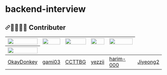# backend-interview

<h2 tabindex="-1" dir="auto" class=""><a id="user-content--contributer" class="anchor" aria-hidden="true" href="#-contributer"><svg class="octicon octicon-link" viewBox="0 0 16 16" version="1.1" width="16" height="16" aria-hidden="true"><path d="m7.775 3.275 1.25-1.25a3.5 3.5 0 1 1 4.95 4.95l-2.5 2.5a3.5 3.5 0 0 1-4.95 0 .751.751 0 0 1 .018-1.042.751.751 0 0 1 1.042-.018 1.998 1.998 0 0 0 2.83 0l2.5-2.5a2.002 2.002 0 0 0-2.83-2.83l-1.25 1.25a.751.751 0 0 1-1.042-.018.751.751 0 0 1-.018-1.042Zm-4.69 9.64a1.998 1.998 0 0 0 2.83 0l1.25-1.25a.751.751 0 0 1 1.042.018.751.751 0 0 1 .018 1.042l-1.25 1.25a3.5 3.5 0 1 1-4.95-4.95l2.5-2.5a3.5 3.5 0 0 1 4.95 0 .751.751 0 0 1-.018 1.042.751.751 0 0 1-1.042.018 1.998 1.998 0 0 0-2.83 0l-2.5 2.5a1.998 1.998 0 0 0 0 2.83Z"></path></svg></a><g-emoji class="g-emoji" alias="family_man_woman_boy_boy" fallback-src="https://github.githubassets.com/images/icons/emoji/unicode/1f468-1f469-1f466-1f466.png">👨‍👩‍👦‍👦</g-emoji> Contributer</h2>

<table>
<thead>
<tr>
<th><a target="_blank" rel="noopener noreferrer nofollow" href="https://github.com/OkayDonkey"><img src="https://avatars.githubusercontent.com/u/122771632?v=4" width="100%" style="max-width: 100%;"></a></th>
<th><a target="_blank" rel="noopener noreferrer nofollow" href="https://github.com/gami03"><img src="https://avatars.githubusercontent.com/u/128332485?v=4" width="100%" style="max-width: 100%;"></a></th>
<th><a target="_blank" rel="noopener noreferrer nofollow" href="https://github.com/CCTTBG"><img src=https://avatars.githubusercontent.com/u/126045264?v=4" width="100%" style="max-width: 100%;"></a></th>
<th><a target="_blank" rel="noopener noreferrer nofollow" href="https://github.com/yezzii"><img src="https://avatars.githubusercontent.com/u/118273737?v=4" width="100%" style="max-width: 100%;"></a></th>
<th><a target="_blank" rel="noopener noreferrer nofollow" href="https://github.com/harim-000"><img src="https://avatars.githubusercontent.com/u/81612425?v=4" width="100%" style="max-width: 100%;"></a></th>
</tr>
<th><a target="_blank" rel="noopener noreferrer nofollow" href="https://github.com/Jiyeong2"><img src="https://avatars.githubusercontent.com/u/81612425?v=4" width="100%" style="max-width: 100%;"></a></th>
</tr>  
</thead>
<tbody>
<tr>
<td><a href="https://github.com/OkayDonkey">OkayDonkey</a></td>
<td><a href="https://github.com/gami03">gami03</a></td>
<td><a href="https://github.com/CCTTBG">CCTTBG</a></td>
<td><a href="https://github.com/yezzii">yezzii</a></td>
<td><a href="https://github.com/harim-000">harim-000</a></td>
<td><a href="https://github.com/Jiyeong2">Jiyeong2</a></td>
</tr>
</tbody>
</table>
